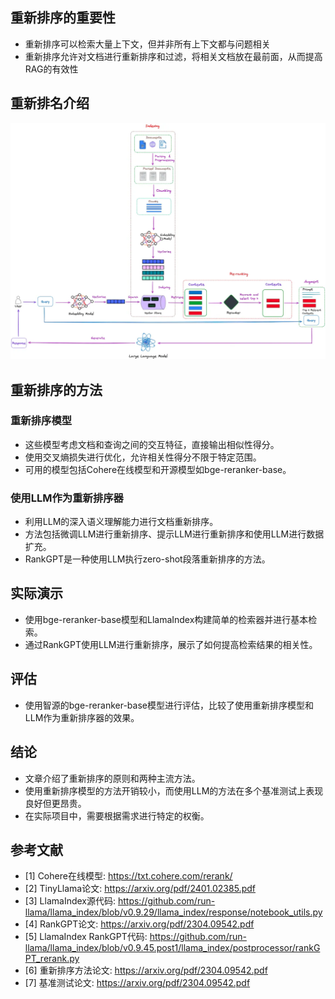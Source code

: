 ## 重新排序的重要性

- 重新排序可以检索大量上下文，但并非所有上下文都与问题相关
- 重新排序允许对文档进行重新排序和过滤，将相关文档放在最前面，从而提高RAG的有效性

## **重新排名介绍**

![Image](img/Task31探索RAG重排序/640-20240403164429328)

## 重新排序的方法

### 重新排序模型

- 这些模型考虑文档和查询之间的交互特征，直接输出相似性得分。
- 使用交叉熵损失进行优化，允许相关性得分不限于特定范围。
- 可用的模型包括Cohere在线模型和开源模型如bge-reranker-base。

### 使用LLM作为重新排序器
- 利用LLM的深入语义理解能力进行文档重新排序。
- 方法包括微调LLM进行重新排序、提示LLM进行重新排序和使用LLM进行数据扩充。
- RankGPT是一种使用LLM执行zero-shot段落重新排序的方法。

## 实际演示
- 使用bge-reranker-base模型和LlamaIndex构建简单的检索器并进行基本检索。
- 通过RankGPT使用LLM进行重新排序，展示了如何提高检索结果的相关性。

## 评估
- 使用智源的bge-reranker-base模型进行评估，比较了使用重新排序模型和LLM作为重新排序器的效果。

## 结论
- 文章介绍了重新排序的原则和两种主流方法。
- 使用重新排序模型的方法开销较小，而使用LLM的方法在多个基准测试上表现良好但更昂贵。
- 在实际项目中，需要根据需求进行特定的权衡。

## 参考文献
- [1] Cohere在线模型: https://txt.cohere.com/rerank/
- [2] TinyLlama论文: https://arxiv.org/pdf/2401.02385.pdf
- [3] LlamaIndex源代码: https://github.com/run-llama/llama_index/blob/v0.9.29/llama_index/response/notebook_utils.py
- [4] RankGPT论文: https://arxiv.org/pdf/2304.09542.pdf
- [5] LlamaIndex RankGPT代码: https://github.com/run-llama/llama_index/blob/v0.9.45.post1/llama_index/postprocessor/rankGPT_rerank.py
- [6] 重新排序方法论文: https://arxiv.org/pdf/2304.09542.pdf
- [7] 基准测试论文: https://arxiv.org/pdf/2304.09542.pdf